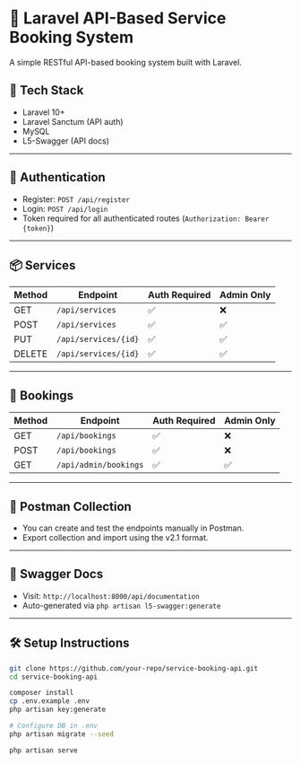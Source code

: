 # 🧾 Laravel API-Based Service Booking System

A simple RESTful API-based booking system built with Laravel.

## 🔧 Tech Stack

- Laravel 10+
- Laravel Sanctum (API auth)
- MySQL
- L5-Swagger (API docs)

---

## 🔐 Authentication

- Register: `POST /api/register`
- Login: `POST /api/login`
- Token required for all authenticated routes (`Authorization: Bearer {token}`)

---

## 📦 Services

| Method | Endpoint                | Auth Required | Admin Only |
|--------|-------------------------|---------------|------------|
| GET    | `/api/services`         | ✅             | ❌          |
| POST   | `/api/services`         | ✅             | ✅          |
| PUT    | `/api/services/{id}`    | ✅             | ✅          |
| DELETE | `/api/services/{id}`    | ✅             | ✅          |

---

## 📅 Bookings

| Method | Endpoint                    | Auth Required | Admin Only |
|--------|-----------------------------|---------------|------------|
| GET    | `/api/bookings`            | ✅             | ❌          |
| POST   | `/api/bookings`            | ✅             | ❌          |
| GET    | `/api/admin/bookings`      | ✅             | ✅          |

---

## 🔗 Postman Collection

- You can create and test the endpoints manually in Postman.
- Export collection and import using the v2.1 format.

---

## 📘 Swagger Docs

- Visit: `http://localhost:8000/api/documentation`
- Auto-generated via `php artisan l5-swagger:generate`

---

## 🛠 Setup Instructions

```bash
git clone https://github.com/your-repo/service-booking-api.git
cd service-booking-api

composer install
cp .env.example .env
php artisan key:generate

# Configure DB in .env
php artisan migrate --seed

php artisan serve
